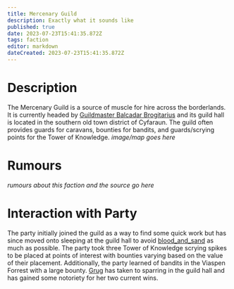 ```yaml
---
title: Mercenary Guild
description: Exactly what it sounds like
published: true
date: 2023-07-23T15:41:35.872Z
tags: faction
editor: markdown
dateCreated: 2023-07-23T15:41:35.872Z
---
```


# Description
The Mercenary Guild is a source of muscle for hire across the borderlands. It is currently headed by [Guildmaster Balcadar Brogitarius](/npcs/Balcadar_Brogitarius) and its guild hall is located in the southern old town district of Cyfaraun. The guild often provides guards for caravans, bounties for bandits, and guards/scrying points for the Tower of Knowledge.
*image/map goes here*

# Rumours
*rumours about this faction and the source go here*

# Interaction with Party
The party initially joined the guild as a way to find some quick work but has since moved onto sleeping at the guild hall to avoid [blood_and_sand](/factions/blood_and_sand) as much as possible. The party took three Tower of Knowledge scrying spikes to be placed at points of interest with bounties varying based on the value of their placement. Additionally, the party learned of bandits in the Viaspen Forrest with a large bounty.
[Grug](/player_characters/grug) has taken to sparring in the guild hall and has gained some notoriety for her two current wins. 